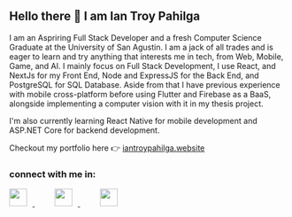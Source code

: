 ## Hello there 👋 I am Ian Troy Pahilga

I am an Aspriring Full Stack Developer and a fresh Computer Science Graduate at the University of San Agustin.
I am a jack of all trades and is eager to learn and try anything that interests me in tech, from Web, Mobile, Game, and AI. I mainly focus on Full Stack Development, I use React, and NextJs for my Front End, Node and ExpressJS for the Back End, and PostgreSQL for SQL Database. Aside from that I have previous experience with mobile cross-platform before using Flutter and Firebase as a BaaS, alongside implementing a computer vision with it in my thesis project.

I'm also currently learning React Native for mobile development and ASP.NET Core for backend development.

Checkout my portfolio here 👉 [iantroypahilga.website](https://www.iantroypahilga.website/) 

### connect with me in: 

<p align="left">
<a href='https://www.linkedin.com/in/ian-troy-pahilga' target='_blank'>
  <img src="https://cdn.jsdelivr.net/gh/devicons/devicon@latest/icons/linkedin/linkedin-original.svg" width="32" height="32" style="padding-right:10px;"/>
</a>
<img width="32"/>
<a href='https://github.com/yyyort' target='_blank'">
  <img src="https://github.com/user-attachments/assets/9d68fe8c-f8f0-403f-af1c-43fe9ae4555a" width="32" height="32" style="padding-right:10px;"/>
</a>
<img width="32"/>
<a href='https://www.facebook.com/iantroypahilga11/' target='_blank'>
  <img src="https://cdn.jsdelivr.net/gh/devicons/devicon@latest/icons/facebook/facebook-original.svg" width="32" height="32" style="padding-right:10px;"/>
</a>
</p>





<!--
**yyyort/yyyort** is a ✨ _special_ ✨ repository because its `README.md` (this file) appears on your GitHub profile.

Here are some ideas to get you started:

- 🔭 I’m currently working on ...
- 🌱 I’m currently learning ...
- 👯 I’m looking to collaborate on ...
- 🤔 I’m looking for help with ...
- 💬 Ask me about ...
- 📫 How to reach me: ...
- 😄 Pronouns: ...
- ⚡ Fun fact: ...
-->

